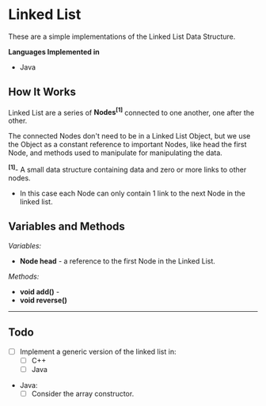 # Linked List

These are a simple implementations of the Linked List Data Structure.

__Languages Implemented in__
* Java

## How It Works

Linked List are a series of **Nodes<sup>[1]</sup>** connected to one another, one after the other.

The connected Nodes don't need to be in a Linked List Object, but we use the Object as a constant reference to important Nodes, like head the first Node, and methods used to manipulate for manipulating the data.

**<sup>[1]</sup>**- A small data structure containing data and zero or more links to other nodes.
- In this case each Node can only contain 1 link to the next Node in the linked list.

## Variables and Methods

*Variables:*
- **Node head** - a reference to the first Node in the Linked List.

*Methods:*
- **void add()** -
- **void reverse()**

---
## Todo
- [ ] Implement a generic version of the linked list in:
  - [ ] C++
  - [ ] Java
- Java:
  - [ ] Consider the array constructor.
